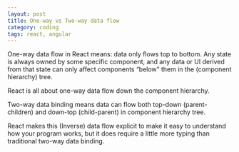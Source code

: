 ```yaml
---
layout: post
title: One-way vs Two-way data flow
category: coding
tags: react, angular
---
```


One-way data flow in React means: data only flows top to bottom. Any state is always owned by some specific component, and any data or UI derived from that state can only affect components “below” them in the (component hierarchy) tree.

React is all about one-way data flow down the component hierarchy.

Two-way data binding means data can flow both top-down (parent-children) and down-top (child-parent) in component hierarchy tree.

React makes this (Inverse) data flow explicit to make it easy to understand how your program works, but it does require a little more typing than traditional two-way data binding.
